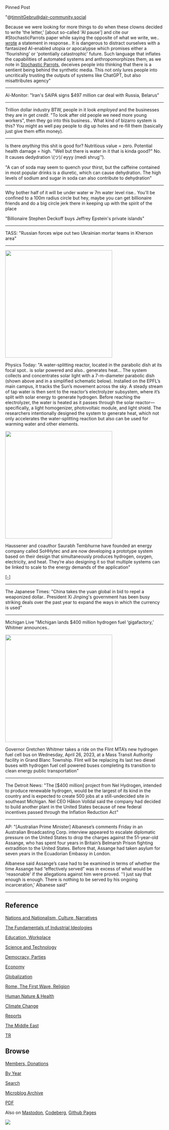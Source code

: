 Pinned Post

"@timnitGebru@dair-community.social

Because we were looking for more things to do when these clowns
decided to write 'the letter,' [about so-called 'AI pause'] and cite
our \#StochasticParrots paper while saying the opposite of what we
write, we.. [wrote](https://www.dair-institute.org/blog/letter-statement-March2023)
a statement in response.. It is dangerous to distract ourselves with a fantasized
AI-enabled utopia or apocalypse which promises either a 'flourishing' or
'potentially catastrophic' future. Such language that inflates the capabilities
of automated systems and anthropomorphizes them, as we note in [Stochastic Parrots](https://dl.acm.org/doi/abs/10.1145/3442188.3445922), 
deceives people into thinking that there is a sentient being behind the
synthetic media. This not only lures people into uncritically trusting
the outputs of systems like ChatGPT, but also misattributes agency"

---

Al-Monitor: "Iran's SAIPA signs $497 million car deal with Russia, Belarus"

---

Trillion dollar industry BTW, people in it look *employed* and the
businesses they are in get *credit*. "To look after old people we need
more young workers", then they go into this business.. What kind of
bizarro system is this? You might as well pay people to dig up holes
and re-fill them (basically just give them effin money).

---

Is there *anything* this shit is good for? Nutritious value = zero.
Potential health damage = high. "Well but there is water in it that is
kinda good?" No. It causes dedydration \\(ツ)/ eyyy (medi shrug™).

"A can of soda may seem to quench your thirst, but the caffeine
contained in most popular drinks is a diuretic, which can cause
dehydration. The high levels of sodium and sugar in soda can also
contribute to dehydration"

---

Why bother half of it will be under water w 7m water level
rise.. You'll be confined to a 100m radius circle but hey, maybe you
can get billionaire friends and do a big circle jerk there in keeping
up with the spirit of the place

"Billionaire Stephen Deckoff buys Jeffrey Epstein's private islands"

---

TASS: "Russian forces wipe out two Ukrainian mortar teams in Kherson
area"

---

<img width='340' src='https://aipp.silverchair-cdn.com/aipp/content_public/cms/online/42290/20190405_163923.jpg?Expires=2147483647&Signature=iSp~tTUK3O-5zRMv31W1LZI3ifJA3BMQdrccWB1HsJ8-3tHVfm7EVvDvDV8jxKGQZtfcrv-6~4Tyuzo3egtCvzTnSKQBYcucKcnZxK8zAZqJqKfwoZPP3PO1efDWIzG~lsAhYA6yk~Dg96r6nAbTRK4CuKATlpk6udGX8GfaXsfO25AMounJZAzRpmQgkotAQRKy9FPrnkBXmsB37G~2wzURBlMKD~SP-qNn1o1MTRLu0oDZE5quEbcPL54rbAed1UnkSJSEn87dAYG45mMeS3QrHzkWW-2XPxHKe~n9Bzt6MWPNcFnT3js~PZsKdC~T6LUxmcAwiv6JAGtESadoBQ__&Key-Pair-Id=APKAIE5G5CRDK6RD3PGA'/> 

Physics Today: "A water-splitting reactor, located in the parabolic
dish at its focal spot.. is solar powered and also.. generates
heat... The system collects and concentrates solar light with a
7-m-diameter parabolic dish (shown above and in a simplified schematic
below). Installed on the EPFL’s main campus, it tracks the Sun’s
movement across the sky. A steady stream of tap water is then sent to
the reactor’s electrolyzer subsystem, where it’s split with solar
energy to generate hydrogen. Before reaching the electrolyzer, the
water is heated as it passes through the solar reactor—specifically, a
light homogenizer, photovoltaic module, and light shield. The
researchers intentionally designed the system to generate heat, which
not only accelerates the water-splitting reaction but also can be used
for warming water and other elements.

<img width='340' src='https://aipp.silverchair-cdn.com/aipp/content_public/cms/online/42290/fig1ab.jpg?Expires=2147483647&Signature=3K-BAhm5Q6Njb3oHWtGFeFvPvn8nuxDQXXb4MTYKI3tczj7S~anC4m83qt4Vc0sU19k2ZoWOx95fg46tnF7NbGEqmjtOWpfwiVmoQRaHM1VJJRJogWl0xNL8qJPLsAcXrLS3r1CgT5aUpPX2KTEuOVA89nT4IFdpic1Sbc0XvLmFFJGgySFLb0GfenPVJFGQWO1CNdQtgwzEfaPtzmfxAlUWOcUoR1ONuns8Qtxzx-3GzwgPsxnYfgjh-NTCnaOZmJR0qM86zVefZsmGSa0dyKR4LCkSxqBMfeder9hO6I9tLK7zjWH6gXjhmhN0NoV0yvoDcKfQocJP3mv-J-UvZQ__&Key-Pair-Id=APKAIE5G5CRDK6RD3PGA'/>

Haussener and coauthor Saurabh Tembhurne have founded an energy
company called SoHHytec and are now developing a prototype system
based on their design that simultaneously produces hydrogen, oxygen,
electricity, and heat. They’re also designing it so that multiple
systems can be linked to scale to the energy demands of the
application"

[[-]](https://pubs.aip.org/physicstoday/online/42290)

---

The Japanese Times: "China takes the yuan global in bid to repel a
weaponized dollar.. President Xi Jinping's government has been busy
striking deals over the past year to expand the ways in which the
currency is used"

---

Michigan Live "Michigan lands $400 million hydrogen fuel
‘gigafactory,’ Whitmer announces.. 

<img width='340' src='https://www.mlive.com/resizer/C-_pmlcl9TZLEOBoTCzSxULFLCc=/800x0/smart/cloudfront-us-east-1.images.arcpublishing.com/advancelocal/2DIXDQMA5RHSXJ3VSPR76WN6JI.JPG'/> 

Governor Gretchen Whitmer takes a ride on the Flint MTA’s new hydrogen
fuel cell bus on Wednesday, April 26, 2023, at a Mass Transit
Authority facility in Grand Blanc Township. Flint will be replacing
its last two diesel buses with hydrogen fuel cell powered buses
completing its transition to clean energy public transportation"

---

The Detroit News: "The [$400 million] project from Nel Hydrogen,
intended to produce renewable hydrogen, would be the largest of its
kind in the country and is expected to create 500 jobs at a
still-undecided site in southeast Michigan. Nel CEO Håkon Volldal said
the company had decided to build another plant in the United States
because of new federal incentives passed through the Inflation
Reduction Act"

---

AP: "[Australian Prime Minister] Albanese’s comments Friday in an
Australian Broadcasting Corp. interview appeared to escalate
diplomatic pressure on the United States to drop the charges against
the 51-year-old Assange, who has spent four years in Britain’s
Belmarsh Prison fighting extradition to the United States. Before
that, Assange had taken asylum for seven years in the Ecuadorian
Embassy in London.

Albanese said Assange’s case had to be examined in terms of whether
the time Assange had “effectively served” was in excess of what would
be 'reasonable' if the allegations against him were proved. ''I just
say that enough is enough. There is nothing to be served by his
ongoing incarceration,' Albanese said"

---

## Reference

[Nations and Nationalism, Culture, Narratives](0119/2013/02/nations-and-nationalism.html)

[The Fundamentals of Industrial Ideologies](0119/2011/04/fundamentals-of-industrial-ideologies.html)

[Education, Workplace](0119/2017/09/education-workplace.html)

[Science and Technology](0119/2018/09/science-technology.html)

[Democracy, Parties](0119/2016/11/democracy.html)

[Economy](2021/01/economy.html)

[Globalization](0119/2018/09/globalization.html)

[Rome, The First Wave, Religion](0119/2017/12/rome.html)

[Human Nature & Health](2020/07/human-nature.html)

[Climate Change](2022/01/climate.html)

[Reports](2021/01/reports.html)

[The Middle East](0119/2019/07/middleeast.html)

[TR](../tr/index.html)

## Browse

[Members, Donations](2022/08/members.html)

[By Year](years.html)

[Search](search.html)

[Microblog Archive](mbl/index.html)

[PDF](https://drive.google.com/uc?export=view&id=1FSi-1MnqXVq_PVTEXzzflwN8-7h92N_R)

Also on 
[Mastodon](https://masto.ai/@muratk3n),
[Codeberg](https://muratk5n.codeberg.page/en/),
[Github Pages](https://muratk5n.github.io/thirdwave/en/)

<img src='https://drive.google.com/uc?export=view&id=1zsIeciFSvlr-sWB84Tc0mfZ_NYqn9VQx'/> 



